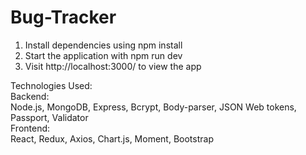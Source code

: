 # Bug-Tracker

1. Install dependencies using npm install
2. Start the application with npm run dev
3. Visit http://localhost:3000/ to view the app

Technologies Used:  
Backend:  
Node.js, MongoDB, Express, Bcrypt, Body-parser, JSON Web tokens, Passport, Validator  
Frontend:  
React, Redux, Axios, Chart.js, Moment, Bootstrap  
